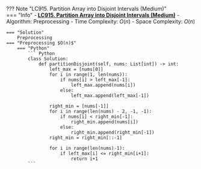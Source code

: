 ??? Note "LC915. Partition Array into Disjoint Intervals (Medium)"    
    === "Info"
        - **<a href="https://leetcode.cn/problems/partition-array-into-disjoint-intervals/" target="_blank">LC915. Partition Array into Disjoint Intervals (Medium)</a>**
        - Algorithm: Preprocessing
        - Time Complexity: $O(n)$
        - Space Complexity: $O(n)$

    === "Solution"
        Preprocessing
    === "Preprocessing $O(n)$"
        === "Python"
            ``` Python                        
            class Solution:
                def partitionDisjoint(self, nums: List[int]) -> int:
                    left_max = [nums[0]]
                    for i in range(1, len(nums)):
                        if nums[i] > left_max[-1]:
                            left_max.append(nums[i])
                        else:
                            left_max.append(left_max[-1])

                    right_min = [nums[-1]]
                    for i in range(len(nums) - 2, -1, -1):
                        if nums[i] < right_min[-1]:
                            right_min.append(nums[i])
                        else:
                            right_min.append(right_min[-1])
                    right_min = right_min[::-1]

                    for i in range(len(nums)-1):
                        if left_max[i] <= right_min[i+1]:
                            return i+1
            ```